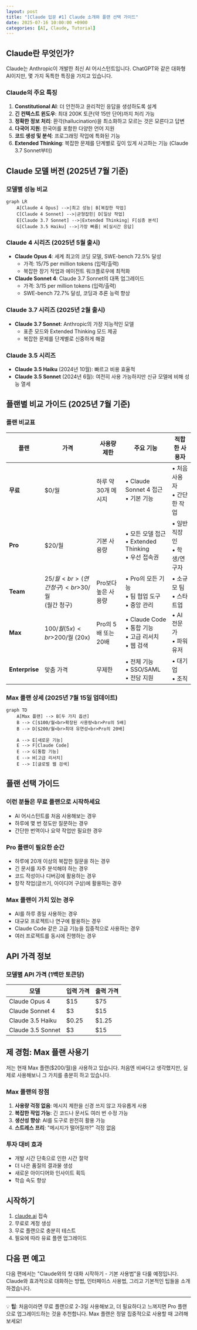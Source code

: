 ```yaml
---
layout: post
title: "[Claude 입문 #1] Claude 소개와 플랜 선택 가이드"
date: 2025-07-16 10:00:00 +0900
categories: [AI, Claude, Tutorial]
---
```


## Claude란 무엇인가?

Claude는 Anthropic이 개발한 최신 AI 어시스턴트입니다. ChatGPT와 같은 대화형 AI이지만, 몇 가지 독특한 특징을 가지고 있습니다.

### Claude의 주요 특징

1. **Constitutional AI**: 더 안전하고 윤리적인 응답을 생성하도록 설계
2. **긴 컨텍스트 윈도우**: 최대 200K 토큰(약 15만 단어)까지 처리 가능
3. **정확한 정보 처리**: 환각(hallucination)을 최소화하고 모르는 것은 모른다고 답변
4. **다국어 지원**: 한국어를 포함한 다양한 언어 지원
5. **코드 생성 및 분석**: 프로그래밍 작업에 특화된 기능
6. **Extended Thinking**: 복잡한 문제를 단계별로 깊이 있게 사고하는 기능 (Claude 3.7 Sonnet부터)

## Claude 모델 버전 (2025년 7월 기준)

### 모델별 성능 비교

```mermaid
graph LR
    A[Claude 4 Opus] -->|최고 성능| B[복잡한 작업]
    C[Claude 4 Sonnet] -->|균형잡힌| D[일상 작업]
    E[Claude 3.7 Sonnet] -->|Extended Thinking| F[심층 분석]
    G[Claude 3.5 Haiku] -->|가장 빠름| H[실시간 응답]
```

### Claude 4 시리즈 (2025년 5월 출시)
- **Claude Opus 4**: 세계 최고의 코딩 모델, SWE-bench 72.5% 달성
  - 가격: $15/$75 per million tokens (입력/출력)
  - 복잡한 장기 작업과 에이전트 워크플로우에 최적화
- **Claude Sonnet 4**: Claude 3.7 Sonnet의 대폭 업그레이드
  - 가격: $3/$15 per million tokens (입력/출력)
  - SWE-bench 72.7% 달성, 코딩과 추론 능력 향상

### Claude 3.7 시리즈 (2025년 2월 출시)
- **Claude 3.7 Sonnet**: Anthropic의 가장 지능적인 모델
  - 표준 모드와 Extended Thinking 모드 제공
  - 복잡한 문제를 단계별로 신중하게 해결

### Claude 3.5 시리즈
- **Claude 3.5 Haiku** (2024년 10월): 빠르고 비용 효율적
- **Claude 3.5 Sonnet** (2024년 6월): 여전히 사용 가능하지만 신규 모델에 비해 성능 열세

## 플랜별 비교 가이드 (2025년 7월 기준)

### 플랜 비교표

| 플랜 | 가격 | 사용량 제한 | 주요 기능 | 적합한 사용자 |
|------|------|------------|----------|-------------|
| **무료** | $0/월 | 하루 약 30개 메시지 | • Claude Sonnet 4 접근<br>• 기본 기능 | • 처음 사용자<br>• 간단한 작업 |
| **Pro** | $20/월 | 기본 사용량 | • 모든 모델 접근<br>• Extended Thinking<br>• 우선 접속권 | • 일반 직장인<br>• 학생/연구자 |
| **Team** | $25/월<br>(연간 청구)<br>$30/월<br>(월간 청구) | Pro보다 높은 사용량 | • Pro의 모든 기능<br>• 팀 협업 도구<br>• 중앙 관리 | • 소규모 팀<br>• 스타트업 |
| **Max** | $100/월 (5x)<br>$200/월 (20x) | Pro의 5배 또는 20배 | • Claude Code<br>• 통합 기능<br>• 고급 리서치<br>• 웹 검색 | • AI 전문가<br>• 파워 유저 |
| **Enterprise** | 맞춤 가격 | 무제한 | • 전체 기능<br>• SSO/SAML<br>• 전담 지원 | • 대기업<br>• 조직 |

### Max 플랜 상세 (2025년 7월 15일 업데이트)

```mermaid
graph TD
    A[Max 플랜] --> B[두 가지 옵션]
    B --> C[$100/월<br>확장된 사용량<br>Pro의 5배]
    B --> D[$200/월<br>최대 유연성<br>Pro의 20배]
    
    A --> E[새로운 기능]
    E --> F[Claude Code]
    E --> G[통합 기능]
    E --> H[고급 리서치]
    E --> I[글로벌 웹 검색]
```

## 플랜 선택 가이드

### 이런 분들은 무료 플랜으로 시작하세요
- AI 어시스턴트를 처음 사용해보는 경우
- 하루에 몇 번 정도만 질문하는 경우
- 간단한 번역이나 요약 작업만 필요한 경우

### Pro 플랜이 필요한 순간
- 하루에 20개 이상의 복잡한 질문을 하는 경우
- 긴 문서를 자주 분석해야 하는 경우
- 코드 작성이나 디버깅에 활용하는 경우
- 창작 작업(글쓰기, 아이디어 구상)에 활용하는 경우

### Max 플랜이 가치 있는 경우
- AI를 하루 종일 사용하는 경우
- 대규모 프로젝트나 연구에 활용하는 경우
- Claude Code 같은 고급 기능을 집중적으로 사용하는 경우
- 여러 프로젝트를 동시에 진행하는 경우

## API 가격 정보

### 모델별 API 가격 (1백만 토큰당)

| 모델 | 입력 가격 | 출력 가격 |
|------|----------|----------|
| Claude Opus 4 | $15 | $75 |
| Claude Sonnet 4 | $3 | $15 |
| Claude 3.5 Haiku | $0.25 | $1.25 |
| Claude 3.5 Sonnet | $3 | $15 |

## 제 경험: Max 플랜 사용기

저는 현재 Max 플랜($200/월)을 사용하고 있습니다. 처음엔 비싸다고 생각했지만, 실제로 사용해보니 그 가치를 충분히 하고 있습니다.

### Max 플랜의 장점
1. **사용량 걱정 없음**: 메시지 제한을 신경 쓰지 않고 자유롭게 사용
2. **복잡한 작업 가능**: 긴 코드나 문서도 여러 번 수정 가능
3. **생산성 향상**: AI를 도구로 완전히 활용 가능
4. **스트레스 프리**: "메시지가 떨어질까?" 걱정 없음

### 투자 대비 효과
- 개발 시간 단축으로 인한 시간 절약
- 더 나은 품질의 결과물 생성
- 새로운 아이디어와 인사이트 획득
- 학습 속도 향상

## 시작하기

1. [claude.ai](https://claude.ai) 접속
2. 무료로 계정 생성
3. 무료 플랜으로 충분히 테스트
4. 필요에 따라 유료 플랜 업그레이드

## 다음 편 예고

다음 편에서는 "Claude와의 첫 대화 시작하기 - 기본 사용법"을 다룰 예정입니다. Claude와 효과적으로 대화하는 방법, 인터페이스 사용법, 그리고 기본적인 팁들을 소개하겠습니다.

---

💡 **팁**: 처음이라면 무료 플랜으로 2-3일 사용해보고, 더 필요하다고 느껴지면 Pro 플랜으로 업그레이드하는 것을 추천합니다. Max 플랜은 정말 집중적으로 사용할 때 고려해보세요!